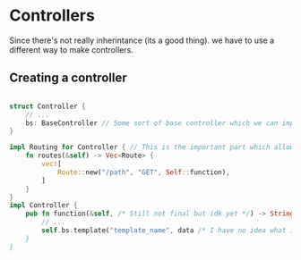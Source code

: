 # Controllers
Since there's not really inherintance (its a good thing). we have to use a different way to make controllers.

## Creating a controller
```rust

struct Controller {
    // ...
    bs: BaseController // Some sort of base controller which we can implement the db and templating
} 

impl Routing for Controller { // This is the important part which allows us to use the router to route to this controller..... but idk if this is the best way to do it
    fn routes(&self) -> Vec<Route> {
        vec![
            Route::new("/path", "GET", Self::function),
        ]
    }
}
impl Controller {
    pub fn function(&self, /* Still not final but idk yet */) -> String {
        // ...
        self.bs.template("template_name", data /* I have no idea what i want here but probably this....*\);
    }
}
```